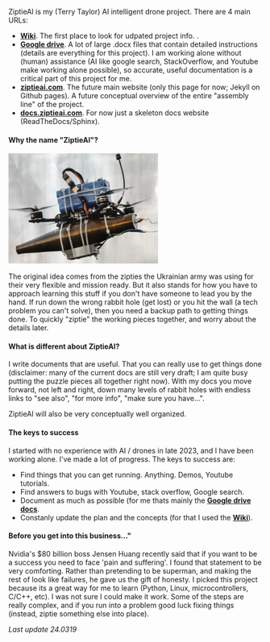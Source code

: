 ZiptieAI is my (Terry Taylor) AI intelligent drone project. There are 4 main URLs:

- **[Wiki](https://github.com/terrytaylorbonn/auxdrone/wiki)**. The first place to look for udpated project info. .
- **[Google drive](https://drive.google.com/drive/folders/1HrzLExPTAL5PIKx_j_y0GJ6_RANR8Tjm)**.  A lot of large .docx files that contain detailed instructions (details are everything for this project). I am working alone without (human) assistance (AI like google search, StackOverflow, and Youtube make working alone possible), so accurate, useful documentation is a critical part of this project for me. 
- **[ziptieai.com](https://ziptieai.com)**. The future main website (only this page for now; Jekyll on Github pages). A future conceptual overview of the entire "assembly line" of the project.
- **[docs.ziptieai.com](https://docs.ziptieai.com)**. For now just a skeleton docs website (ReadTheDocs/Sphinx). 
  
#### **Why the name "ZiptieAI"?**

![drones](/assets/ziptiedrone2.png)

The original idea comes from the zipties the Ukrainian army was using for their very flexible and mission ready. But it also stands for how you have to approach learning this stuff if you don't have someone to lead you by the hand. If run down the wrong rabbit hole (get lost) or you hit the wall (a tech problem you can't solve), then you need a backup path to getting things done. To quickly "ziptie" the working pieces together, and worry about the details later. 

#### **What is different about ZiptieAI?**

I write documents that are useful. That you can really use to get things done (disclaimer: many of the current docs are still very draft; I am quite busy putting the puzzle pieces all together right now). With my docs you move forward, not left and right, down many levels of rabbit holes with endless links to "see also", "for more info", "make sure you have...". 

ZiptieAI will also be very conceptually well organized.

#### **The keys to success**

I started with no experience with AI / drones in late 2023, and I have been working alone. I've made a lot of progress. The keys to success are:
- Find things that you can get running. Anything. Demos, Youtube tutorials. 
- Find answers to bugs with Youtube, stack overflow, Google search. 
- Document as much as possible (for me thats mainly the **[Google drive docs](https://drive.google.com/drive/folders/1HrzLExPTAL5PIKx_j_y0GJ6_RANR8Tjm)**.
- Constanly update the plan and the concepts (for that I used the **[Wiki](https://github.com/terrytaylorbonn/auxdrone/wiki)**).

#### Before you get into this business..."

Nvidia's $80 billion boss Jensen Huang recently said that if you want to be a success you need to face 'pain and suffering'. I found that statement to be very comforting. Rather than pretending to be superman, and making the rest of look like failures, he gave us the gift of honesty. I picked this project because its a great way for me to learn (Python, Linux, microcontrollers, C/C++, etc). I was not sure I could make it work. Some of the steps are really complex, and if you run into a problem good luck fixing things (instead, ziptie something else into place).

*Last update 24.0319* 